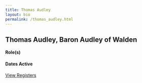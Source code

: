```yaml
---
title: Thomas Audley
layout: bio
permalink: /thomas_audley.html
---
```


## Thomas Audley, Baron Audley of Walden

#### Role(s)

#### Dates Active

<a href="{{ '/browse.html' | relative_url }}#Thomas Audley, Baron Audley of Walden" class="btn btn-custom">View Registers</a>

